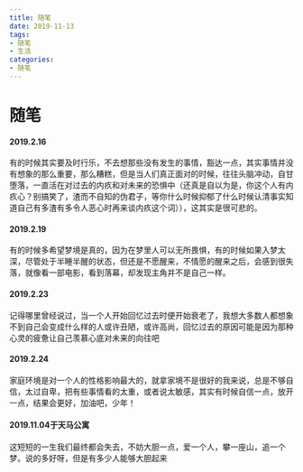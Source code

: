 ```yaml
---
title: 随笔
date: 2019-11-13
tags: 
- 随笔
- 生活
categories:
- 随笔
---
```




# 随笔

#### 2019.2.16

 有的时候其实要及时行乐，不去想那些没有发生的事情，豁达一点，其实事情并没有想象的那么重要，那么糟糕，但是当人们真正面对的时候，往往头脑冲动，自甘堕落，一直活在对过去的内疚和对未来的恐惧中（还真是自以为是，你这个人有内疚心？别搞笑了，渣而不自知的伪君子，等你什么时候抑郁了什么时候认清事实知道自己有多渣有多令人恶心时再来谈内疚这个词）），这其实是很可悲的。

#### 2019.2.19

 有的时候多希望梦境是真的，因为在梦里人可以无所畏惧，有的时候如果入梦太深，尽管处于半睡半醒的状态，但还是不愿醒来，不情愿的醒来之后，会感到很失落，就像看一部电影，看到落幕，却发现主角并不是自己一样。

#### 2019.2.23

记得哪里曾经说过，当一个人开始回忆过去时便开始衰老了，我想大多数人都想象不到自己会变成什么样的人或许丑陋，或许高尚，回忆过去的原因可能是因为那种心灵的疲惫让自己羡慕心底对未来的向往吧

#### 2019.2.24

家庭环境是对一个人的性格影响最大的，就拿家境不是很好的我来说，总是不够自信，太过自卑，把有些事情看的太重，或者说太敏感，其实有时候自信一点，放开一点，结果会更好，加油吧，少年！

#### 2019.11.04于天马公寓

 这短短的一生我们最终都会失去，不妨大胆一点，爱一个人，攀一座山，追一个梦。说的多好呀，但是有多少人能够大胆起来

